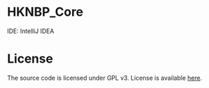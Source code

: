 # HKNBP_Core

IDE: IntelliJ IDEA

# License
The source code is licensed under GPL v3. License is available [here](/LICENSE).

